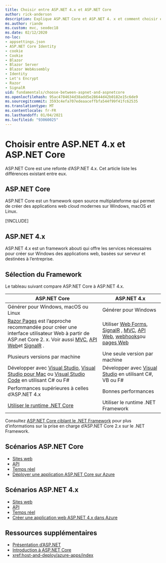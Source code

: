 ```yaml
---
title: Choisir entre ASP.NET 4.x et ASP.NET Core
author: rick-anderson
description: Explique ASP.NET Core et ASP.NET 4. x et comment choisir entre eux.
ms.author: riande
ms.custom: mvc, seodec18
ms.date: 02/12/2020
no-loc:
- appsettings.json
- ASP.NET Core Identity
- cookie
- Cookie
- Blazor
- Blazor Server
- Blazor WebAssembly
- Identity
- Let's Encrypt
- Razor
- SignalR
uid: fundamentals/choose-between-aspnet-and-aspnetcore
ms.openlocfilehash: 95ac4784634d38add5e28644d42b0182e15c6de9
ms.sourcegitcommit: 3593c4efa707edeaaceffbfa544f99f41fc62535
ms.translationtype: MT
ms.contentlocale: fr-FR
ms.lasthandoff: 01/04/2021
ms.locfileid: "93060025"
---
```

# <a name="choose-between-aspnet-4x-and-aspnet-core"></a>Choisir entre ASP.NET 4.x et ASP.NET Core

ASP.NET Core est une refonte d’ASP.NET 4.x. Cet article liste les différences existant entre eux.

## <a name="aspnet-core"></a>ASP.NET Core

ASP.NET Core est un framework open source multiplateforme qui permet de créer des applications web cloud modernes sur Windows, macOS et Linux.

[!INCLUDE[](~/includes/benefits.md)]

## <a name="aspnet-4x"></a>ASP.NET 4.x

ASP.NET 4.x est un framework abouti qui offre les services nécessaires pour créer sur Windows des applications web, basées sur serveur et destinées à l’entreprise.

## <a name="framework-selection"></a>Sélection du Framework

Le tableau suivant compare ASP.NET Core à ASP.NET 4.x.

| ASP.NET Core | ASP.NET 4.x |
|---|---|
|Générer pour Windows, macOS ou Linux|Générer pour Windows|
|[ Razor Pages](xref:razor-pages/index) est l’approche recommandée pour créer une interface utilisateur Web à partir de ASP.net Core 2. x. Voir aussi [MVC](xref:mvc/overview), [API Web](xref:tutorials/first-web-api)et [SignalR](xref:signalr/introduction) .|Utiliser [Web Forms](/aspnet/web-forms), [SignalR](/aspnet/signalr) , [MVC](/aspnet/mvc), [API Web](/aspnet/web-api/), [webhooks](/aspnet/webhooks/)ou [pages Web](/aspnet/web-pages)|
|Plusieurs versions par machine|Une seule version par machine|
|Développer avec [Visual Studio](https://visualstudio.microsoft.com/vs/), [Visual Studio pour Mac](https://visualstudio.microsoft.com/vs/mac/) ou [Visual Studio Code](https://code.visualstudio.com/) en utilisant C# ou F#|Développer avec [Visual Studio](https://visualstudio.microsoft.com/vs/) en utilisant C#, VB ou F#|
|Performances supérieures à celles d’ASP.NET 4.x|Bonnes performances|
|[Utiliser le runtime .NET Core](/dotnet/standard/choosing-core-framework-server)|Utiliser le runtime .NET Framework|

Consultez [ASP.NET Core ciblant le .NET Framework](xref:index#target-framework) pour plus d’informations sur la prise en charge d’ASP.NET Core 2.x sur le .NET Framework.

## <a name="aspnet-core-scenarios"></a>Scénarios ASP.NET Core

* [Sites web](xref:tutorials/first-mvc-app/index)
* [API](xref:tutorials/first-web-api)
* [Temps réel](xref:signalr/introduction)
* [Déployer une application ASP.NET Core sur Azure](/azure/app-service/app-service-web-get-started-dotnet)

## <a name="aspnet-4x-scenarios"></a>Scénarios ASP.NET 4.x

* [Sites web](/aspnet/mvc)
* [API](/aspnet/web-api)
* [Temps réel](/aspnet/signalr)
* [Créer une application web ASP.NET 4.x dans Azure](/azure/app-service/app-service-web-get-started-dotnet-framework)

## <a name="additional-resources"></a>Ressources supplémentaires

* [Présentation d’ASP.NET](/aspnet/overview)
* [Introduction à ASP.NET Core](xref:index)
* <xref:host-and-deploy/azure-apps/index>
